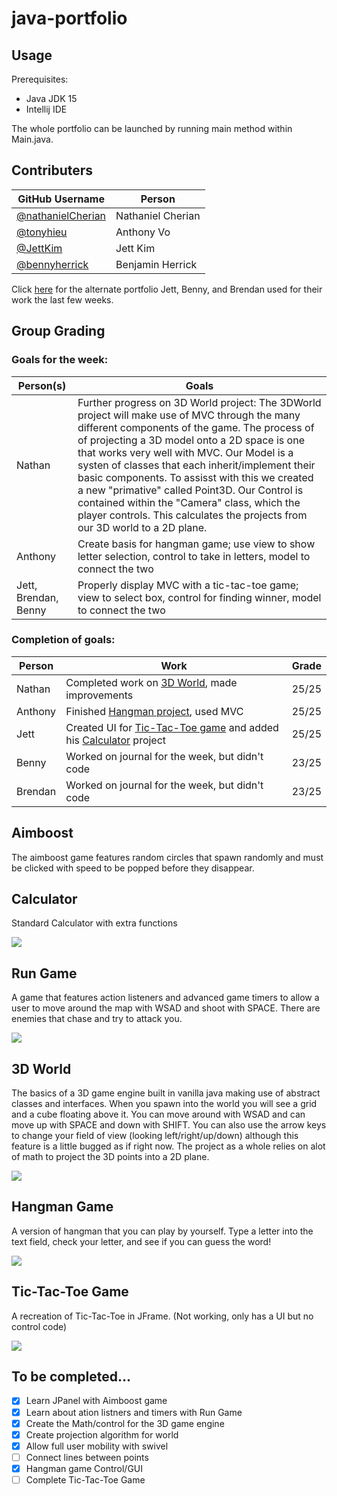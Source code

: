 # java-portfolio

## Usage
Prerequisites:
- Java JDK 15
- Intellij IDE

The whole portfolio can be launched by running main method within Main.java.

## Contributers
| GitHub Username | Person |
| --- | --- |
| [@nathanielCherian](https://github.com/nathanielCherian) | Nathaniel Cherian |
| [@tonyhieu](https://github.com/tonyhieu) | Anthony Vo |
| [@JettKim](https://github.com/JettKim) | Jett Kim |
| [@bennyherrick](https://github.com/bennyherrick) | Benjamin Herrick |

Click [here](https://github.com/JettKim/PortfolioTrio) for the alternate portfolio Jett, Benny, and Brendan used for their work the last few weeks.

## Group Grading
### Goals for the week: 
| Person(s) | Goals |
| --- | --- |
| Nathan | Further progress on 3D World project: The 3DWorld project will make use of MVC through the many different components of the game. The process of of projecting a 3D model onto a 2D space is one that works very well with MVC. Our Model is a systen of classes that each inherit/implement their basic components. To assisst with this we created a new "primative" called Point3D. Our Control is contained within the "Camera" class, which the player controls. This calculates the projects from our 3D world to a 2D plane. | Our View is summed up with a custom GPoint class that allows us to display these points easily to the user.
| Anthony | Create basis for hangman game; use view to show letter selection, control to take in letters, model to connect the two |
| Jett, Brendan, Benny | Properly display MVC with a tic-tac-toe game; view to select box, control for finding winner, model to connect the two |
### Completion of goals:
| Person | Work | Grade |
| --- | --- | --- |
| Nathan | Completed work on [3D World](https://github.com/nathanielCherian/java-portfolio/tree/master/src/world), made improvements | 25/25 |
| Anthony | Finished [Hangman project](https://github.com/nathanielCherian/java-portfolio/tree/master/src/hangman), used MVC | 25/25 |
| Jett | Created UI for [Tic-Tac-Toe game](https://github.com/nathanielCherian/java-portfolio/tree/master/out/production/java-portfolio/TicTacToeGame) and added his [Calculator](https://github.com/nathanielCherian/java-portfolio/tree/master/out/production/java-portfolio/calc) project | 25/25 |
| Benny | Worked on journal for the week, but didn't code | 23/25 |
| Brendan | Worked on journal for the week, but didn't code | 23/25 |

## Aimboost
The aimboost game features random circles that spawn randomly and must be clicked with speed to be popped before they disappear.

## Calculator 
Standard Calculator with extra functions

<img align="center" src="media/calculator.PNG">


## Run Game
A game that features action listeners and advanced game timers to allow a user to move around the map with WSAD and shoot with SPACE. There are enemies that chase and try to attack you.

<img align="center" src="media/run.jpg">

## 3D World
The basics of a 3D game engine built in vanilla java making use of abstract classes and interfaces. When you spawn into the world you will see a grid and a cube floating above it. You can move around with WSAD and can move up with SPACE and down with SHIFT.
You can also use the arrow keys to change your field of view (looking left/right/up/down) although this feature is a little bugged as if right now. The project as a whole relies on alot of math to project the 3D points into a 2D plane.

<img align="center" src="media/3dworld.jpg">

## Hangman Game
A version of hangman that you can play by yourself. Type a letter into the text field, check your letter, and see if you can guess the word!

<img align="center" src="media/hangman.PNG">

## Tic-Tac-Toe Game
A recreation of Tic-Tac-Toe in JFrame. (Not working, only has a UI but no control code)

<img align="center" src="media/tictactoe.PNG">

## To be completed...

- [x] Learn JPanel with Aimboost game
- [x] Learn about ation listners and timers with Run Game
- [x] Create the Math/control for the 3D game engine
- [x] Create projection algorithm for world
- [x] Allow full user mobility with swivel
- [ ] Connect lines between points
- [x] Hangman game Control/GUI
- [ ] Complete Tic-Tac-Toe Game
